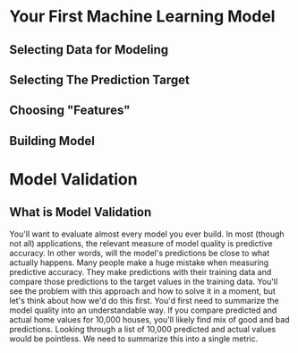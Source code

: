 # Your First Machine Learning Model
## Selecting Data for Modeling
## Selecting The Prediction Target
## Choosing "Features"
## Building Model

# Model Validation
## What is Model Validation
You'll want to evaluate almost every model you ever build. In most (though not all) applications, the relevant measure of model quality is predictive accuracy. In other words, will the model's predictions be close to what actually happens.
Many people make a huge mistake when measuring predictive accuracy. They make predictions with their training data and compare those predictions to the target values in the training data. You'll see the problem with this approach and how to solve it in a moment, but let's think about how we'd do this first.
You'd first need to summarize the model quality into an understandable way. If you compare predicted and actual home values for 10,000 houses, you'll likely find mix of good and bad predictions. Looking through a list of 10,000 predicted and actual values would be pointless. We need to summarize this into a single metric.
